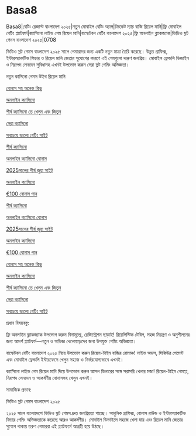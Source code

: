 # Basa8
Basa8|বেটিং রেজাল্ট বাংলাদেশ ২০২৫|নতুন মোবাইল বেটিং অ্যাপ|ক্রিকেট ম্যাচ বাজি রিয়েল মানি|ফ্রি মোবাইল বেটিং প্ল্যাটফর্ম|ক্যাসিনো লাইভ গেম রিয়েল মানি|বাস্কেটবল বেটিং বাংলাদেশ ২০২৫|ফ্রি অনলাইন ব্ল্যাকজ্যাক|ভিডিও স্লট গেমস বাংলাদেশ ২০২৫|0708

ভিডিও স্লট গেমস বাংলাদেশ ২০২৫ সালে গেমারদের জন্য একটি নতুন মাত্রা তৈরি করেছে। উন্নত গ্রাফিক্স, ইন্টারঅ্যাকটিভ ফিচার ও রিয়েল মানি জেতার সুযোগের কারণে এই গেমগুলো দারুণ জনপ্রিয়। মোবাইল ফ্রেন্ডলি ডিজাইন ও নিরাপদ লেনদেন সুবিধাসহ এখনই উপভোগ করুন সেরা স্লট গেমিং অভিজ্ঞতা।

নতুন কাসিনো গেমস উইথ রিয়েল মানি

<a href="https://basa8pro.net/">বোনাস সহ অনেক কিছু</a>

<a href="https://basa8vip.net/">অনলাইন ক্যাসিনো</a>

<a href="https://basa8us.net/">শীর্ষ ক্যাসিনো তে খেলুন এবং জিতুন</a>

<a href="https://basa8vip.com/">সেরা ক্যাসিনো</a>

<a href="https://basa8us.com/">সবচেয়ে ভালো বেটিং সাইট</a>

<a href="https://basa8wap.net/">শীর্ষ ক্যাসিনো</a>

<a href="https://basa8wap.com/">অনলাইন ক্যাসিনো বোনাস</a>

<a href="https://basa8now.com/">2025সালের শীর্ষ জুয়া সাইট</a>

<a href="https://basa8now.net/">অনলাইন ক্যাসিনো </a>

<a href="https://basa8pro.com/">€100 বোনাস পান</a>

<a href="https://basa8wap.net/">শীর্ষ ক্যাসিনো</a>

<a href="https://basa8wap.com/">অনলাইন ক্যাসিনো বোনাস</a>

<a href="https://basa8now.com/">2025সালের শীর্ষ জুয়া সাইট</a>

<a href="https://basa8now.net/">অনলাইন ক্যাসিনো </a>

<a href="https://basa8pro.com/">€100 বোনাস পান</a>

<a href="https://basa8pro.net/">বোনাস সহ অনেক কিছু</a>

<a href="https://basa8vip.net/">অনলাইন ক্যাসিনো</a>

<a href="https://basa8us.net/">শীর্ষ ক্যাসিনো তে খেলুন এবং জিতুন</a>

<a href="https://basa8vip.com/">সেরা ক্যাসিনো</a>

<a href="https://basa8us.com/">সবচেয়ে ভালো বেটিং সাইট</a>

প্রধান বিষয়বস্তু:

ফ্রি অনলাইন ব্ল্যাকজ্যাক উপভোগ করুন বিনামূল্যে, রেজিস্ট্রেশন ছাড়াই! রিয়েলিস্টিক টেবিল, সহজ নিয়ন্ত্রণ ও অনুশীলনের জন্য আদর্শ প্ল্যাটফর্ম—নতুন ও অভিজ্ঞ খেলোয়াড়দের জন্য উপযুক্ত গেমিং অভিজ্ঞতা।

বাস্কেটবল বেটিং বাংলাদেশ ২০২৫ নিয়ে উপভোগ করুন রিয়েল-টাইম বাজির রোমাঞ্চ! লাইভ অডস, সিকিউর পেমেন্ট এবং মোবাইল ফ্রেন্ডলি ইন্টারফেসে খেলুন সহজে ও নির্ভরযোগ্যভাবে এখনই।

ক্যাসিনো লাইভ গেম রিয়েল মানি দিয়ে উপভোগ করুন আসল ডিলারের সঙ্গে সরাসরি খেলার মজা! রিয়েল-টাইম গেমপ্লে, নিরাপদ লেনদেন ও আকর্ষণীয় বোনাসসহ খেলুন এখনই।

সামাজিক প্রভাব:

ভিডিও স্লট গেমস বাংলাদেশ ২০২৫

২০২৫ সালে বাংলাদেশে ভিডিও স্লট গেমস দ্রুত জনপ্রিয়তা পাচ্ছে। আধুনিক গ্রাফিক্স, বোনাস রাউন্ড ও ইন্টারঅ্যাকটিভ ফিচার গেমিং অভিজ্ঞতাকে করেছে আরও আকর্ষণীয়। মোবাইল ডিভাইসে সহজে খেলা যায় এবং রিয়েল মানি জেতার সুযোগ থাকায় তরুণ গেমাররা এই প্ল্যাটফর্মে আগ্রহী হয়ে উঠছে।
